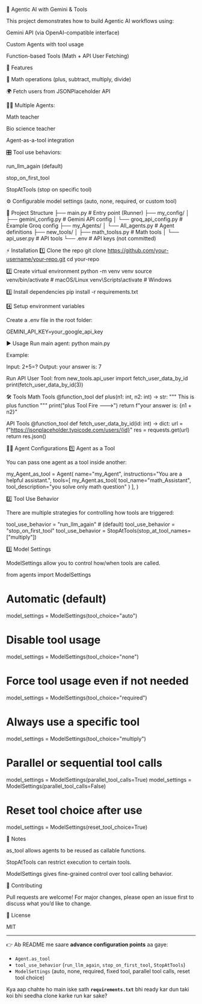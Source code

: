 🤖 Agentic AI with Gemini & Tools

This project demonstrates how to build Agentic AI workflows using:

Gemini API (via OpenAI-compatible interface)

Custom Agents with tool usage

Function-based Tools (Math + API User Fetching)

🚀 Features

🔢 Math operations (plus, subtract, multiply, divide)

🌍 Fetch users from JSONPlaceholder API

🧑‍🏫 Multiple Agents:

Math teacher

Bio science teacher

Agent-as-a-tool integration

🎛️ Tool use behaviors:

run_llm_again (default)

stop_on_first_tool

StopAtTools (stop on specific tool)

⚙️ Configurable model settings (auto, none, required, or custom tool)

📂 Project Structure
├── main.py                  # Entry point (Runner)
├── my_config/
│   ├── gemini_config.py     # Gemini API config
│   └── groq_api_config.py   # Example Groq config
├── my_Agents/
│   └── All_agents.py        # Agent definitions
├── new_tools/
│   ├── math_toolss.py       # Math tools
│   └── api_user.py          # API tools
└── .env                     # API keys (not committed)

⚡ Installation
1️⃣ Clone the repo
git clone https://github.com/your-username/your-repo.git
cd your-repo

2️⃣ Create virtual environment
python -m venv venv
source venv/bin/activate   # macOS/Linux
venv\Scripts\activate      # Windows

3️⃣ Install dependencies
pip install -r requirements.txt

4️⃣ Setup environment variables

Create a .env file in the root folder:

GEMINI_API_KEY=your_google_api_key

▶️ Usage
Run main agent:
python main.py


Example:

Input: 2+5=?
Output: your answer is: 7

Run API User Tool:
from new_tools.api_user import fetch_user_data_by_id
print(fetch_user_data_by_id(3))

🛠️ Tools
Math Tools
@function_tool
def plus(n1: int, n2: int) -> str:
    """
    This is plus function
    """
    print("plus Tool Fire --->")
    return f"your answer is: {n1 + n2}"

API Tools
@function_tool
def fetch_user_data_by_id(id: int) -> dict:
    url = f"https://jsonplaceholder.typicode.com/users/{id}"
    res = requests.get(url)
    return res.json()

🧑‍💻 Agent Configurations
1️⃣ Agent as a Tool

You can pass one agent as a tool inside another:

my_Agent_as_tool = Agent(
    name="my_Agent",
    instructions="You are a helpful assistant.",
    tools=[
        my_Agent.as_tool(
            tool_name="math_Assistant",
            tool_description="you solve only math question"
        )
    ],
)

2️⃣ Tool Use Behavior

There are multiple strategies for controlling how tools are triggered:

tool_use_behavior = "run_llm_again"   # (default)
tool_use_behavior = "stop_on_first_tool"
tool_use_behavior = StopAtTools(stop_at_tool_names=["multiply"])

3️⃣ Model Settings

ModelSettings allow you to control how/when tools are called.

from agents import ModelSettings

# Automatic (default)
model_settings = ModelSettings(tool_choice="auto")

# Disable tool usage
model_settings = ModelSettings(tool_choice="none")

# Force tool usage even if not needed
model_settings = ModelSettings(tool_choice="required")

# Always use a specific tool
model_settings = ModelSettings(tool_choice="multiply")

# Parallel or sequential tool calls
model_settings = ModelSettings(parallel_tool_calls=True)
model_settings = ModelSettings(parallel_tool_calls=False)

# Reset tool choice after use
model_settings = ModelSettings(reset_tool_choice=True)

📘 Notes

as_tool allows agents to be reused as callable functions.

StopAtTools can restrict execution to certain tools.

ModelSettings gives fine-grained control over tool calling behavior.

🤝 Contributing

Pull requests are welcome! For major changes, please open an issue first to discuss what you’d like to change.

📜 License

MIT


---

👉 Ab README me saare **advance configuration points** aa gaye:  
- `Agent.as_tool`  
- `tool_use_behavior` (`run_llm_again`, `stop_on_first_tool`, `StopAtTools`)  
- `ModelSettings` (auto, none, required, fixed tool, parallel tool calls, reset tool choice)  

Kya aap chahte ho main iske sath **`requirements.txt`** bhi ready kar dun taki koi bhi seedha clone karke run kar sake?
